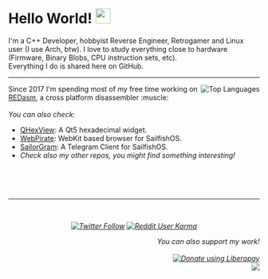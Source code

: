 <h1>Hello World! <img src="https://raw.githubusercontent.com/MartinHeinz/MartinHeinz/master/wave.gif" width="30px"></h1>
I'm a C++ Developer, hobbyist Reverse Engineer, Retrogamer and Linux user (I use Arch, btw). I love to study everything close to hardware (Firmware, Binary Blobs, CPU instruction sets, etc).<br>
Everything I do is shared here on GitHub.<br>

<hr>
<a href="https://github.com/anuraghazra/github-readme-stats">
  <img align="right" src="https://github-readme-stats.vercel.app/api/top-langs/?username=dax89" alt="Top Languages">
</a>
<p align="left">
Since 2017 I'm spending most of my free time working on <a href="https://github.com/REDasmOrg/REDasm/tree/master">REDasm</a>, a cross platform disassembler :muscle: <br>
<br>
<i>You can also check:</i>
<ul>
<li><a href="https://github.com/Dax89/QHexView">QHexView</a>: A Qt5 hexadecimal widget.</li>
<li><a href="https://github.com/Dax89/WebPirate">WebPirate</a>: WebKit based browser for SailfishOS.</li>
<li><a href="https://github.com/QtGram/harbour-sailorgram">SailorGram</a>: A Telegram Client for SailfishOS.</li>
<li><i>Check also my other repos, you might find something interesting!</li>
</ul><br>
<br>
<br>
<hr>
<br>
<p align="center">
  <a href="https://twitter.com/dax89"><img alt="Twitter Follow" src="https://img.shields.io/twitter/follow/dax89?label=Follow%20me%20on%20Twitter&style=for-the-badge"></a>
  <a href="https://www.reddit.com/user/Dax_89"><img alt="Reddit User Karma" src="https://img.shields.io/reddit/user-karma/combined/Dax_89?label=Follow%20me%20on%20Reddit&style=for-the-badge"></a>
</p>
<p align="right"><i>You can also support my work!</i><br><br>
  <a href="https://liberapay.com/Dax89/donate"><img alt="Donate using Liberapay" src="https://liberapay.com/assets/widgets/donate.svg"></a><br>
  <a href="https://ko-fi.com/K3K12VGAP"><img src="https://www.ko-fi.com/img/githubbutton_sm.svg"></a>
</p>
